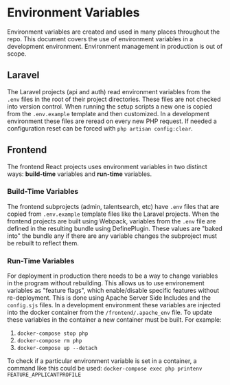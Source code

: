 # Environment Variables

Environment variables are created and used in many places throughout the repo.  This document covers the use of environment variables in a development environment.  Environment management in production is out of scope.

## Laravel

The Laravel projects (api and auth) read environment variables from the `.env` files in the root of their project directories.  These files are not checked into version control.  When running the setup scripts a new one is copied from the `.env.example` template and then customized.  In a development environment these files are reread on every new PHP request.  If needed a configuration reset can be forced with `php artisan config:clear`.

## Frontend

The frontend React projects uses environment variables in two distinct ways: **build-time** variables and **run-time** variables.

### Build-Time Variables

The frontend subprojects (admin, talentsearch, etc) have `.env` files that are copied from `.env.example` template files like the Laravel projects.  When the frontend projects are built using Webpack, variables from the `.env` file are defined in the resulting bundle using DefinePlugin.  These values are "baked into" the bundle any if there are any variable changes the subproject must be rebuilt to reflect them.

### Run-Time Variables

For deployment in production there needs to be a way to change variables in the program without rebuilding. This allows us to use environement variables as "feature flags", which enable/disable specific features without re-deployment. This is done using Apache Server Side Includes and the `config.sjs` files.  In a development environment these variables are injected into the docker container from the `/frontend/.apache_env` file.  To update these variables in the container a new container must be built.  For example:
1) `docker-compose stop php`
2) `docker-compose rm php`
3) `docker-compose up --detach`

To check if a particular environment variable is set in a container, a command like this could be used:
`docker-compose exec php printenv FEATURE_APPLICANTPROFILE`

